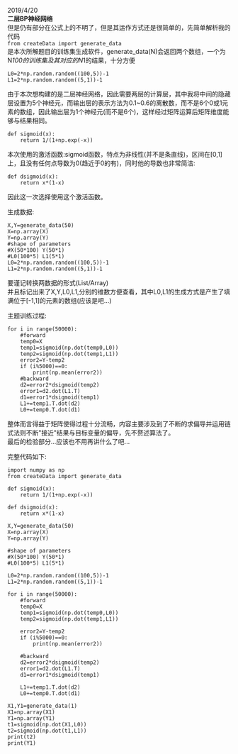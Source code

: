2019/4/20  
**二层BP神经网络**  
但是仍有部分在公式上的不明了，但是其运作方式还是很简单的，先简单解析我的代码  
`from createData import generate_data`  
是本次所解题目的训练集生成软件，generate_data(N)会返回两个数组，一个为N*100的训练集及其对应的N*1的结果，十分方便  
```
L0=2*np.random.random((100,5))-1
L1=2*np.random.random((5,1))-1
```  
由于本次想构建的是二层神经网络，因此需要两层的计算层，其中我将中间的隐藏层设置为5个神经元，而输出层的表示方法为0.1~0.6的离散数，而不是6个0或1元素的数组，因此输出层为1个神经元(而不是6个)，这样经过矩阵运算后矩阵维度能够与结果相同。  
```
def sigmoid(x):
    return 1/(1+np.exp(-x))
```  
本次使用的激活函数:sigmoid函数，特点为非线性(并不是条直线)，区间在[0,1]上，且没有任何点导数为0(趋近于0的有)，同时他的导数也非常简洁:  
```
def dsigmoid(x):
    return x*(1-x)
```  
因此这一次选择使用这个激活函数。  
  
生成数据:  
```
X,Y=generate_data(50)
X=np.array(X)
Y=np.array(Y)
#shape of parameters
#X(50*100) Y(50*1)
#L0(100*5) L1(5*1)
L0=2*np.random.random((100,5))-1
L1=2*np.random.random((5,1))-1
```  
要谨记转换两数据的形式(List/Array)  
并且标记出来了X,Y,L0,L1,分别的维数方便查看，其中L0,L1的生成方式是产生了填满位于[-1,1]的元素的数组(应该是吧...)
  
主题训练过程:  
```
for i in range(50000):
    #forward
    temp0=X
    temp1=sigmoid(np.dot(temp0,L0))
    temp2=sigmoid(np.dot(temp1,L1))
    error2=Y-temp2
    if (i%5000)==0:
        print(np.mean(error2))
    #backward
    d2=error2*dsigmoid(temp2)
    error1=d2.dot(L1.T)
    d1=error1*dsigmoid(temp1)
    L1+=temp1.T.dot(d2)
    L0+=temp0.T.dot(d1)
```  
整体而言得益于矩阵使得过程十分流畅，内容主要涉及到了不断的求偏导并运用链式法则不断"接近"结果与目标变量的偏导，先不赘述算法了。  
最后的检验部分...应该也不用再讲什么了吧...  
  
完整代码如下:  
```
import numpy as np
from createData import generate_data

def sigmoid(x):
    return 1/(1+np.exp(-x))

def dsigmoid(x):
    return x*(1-x)

X,Y=generate_data(50)
X=np.array(X)
Y=np.array(Y)

#shape of parameters
#X(50*100) Y(50*1)
#L0(100*5) L1(5*1)

L0=2*np.random.random((100,5))-1
L1=2*np.random.random((5,1))-1

for i in range(50000):
    #forward
    temp0=X
    temp1=sigmoid(np.dot(temp0,L0))
    temp2=sigmoid(np.dot(temp1,L1))

    error2=Y-temp2
    if (i%5000)==0:
        print(np.mean(error2))
    
    #backward
    d2=error2*dsigmoid(temp2)
    error1=d2.dot(L1.T)
    d1=error1*dsigmoid(temp1)

    L1+=temp1.T.dot(d2)
    L0+=temp0.T.dot(d1)

X1,Y1=generate_data(1)
X1=np.array(X1)
Y1=np.array(Y1)
t1=sigmoid(np.dot(X1,L0))
t2=sigmoid(np.dot(t1,L1))
print(t2)
print(Y1)
```
